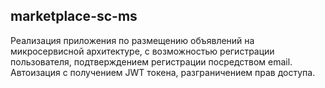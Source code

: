## marketplace-sc-ms

Реализация приложения по размещению объявлений на микросервисной архитектуре,
с возможностью регистрации пользователя, подтверждением регистрации посредством email. Автоизация с получением JWT токена, разграничением прав доступа.

